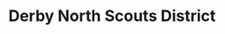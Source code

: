 ---
title: Derby North Scouts District
type: necker
layout: section
publishDate: 2025-07-25T13:00:00Z
params:
  showNecker: double
  rightOuterBorder: tsa-emerald
  leftOuterBorder: tsa-emerald
  rightInnerBorder: tsa-scarlet
  leftInnerBorder: tsa-scarlet
  main: tsa-turquoise
  info:
    - {type: location, data: No HQ, order: 2}
---